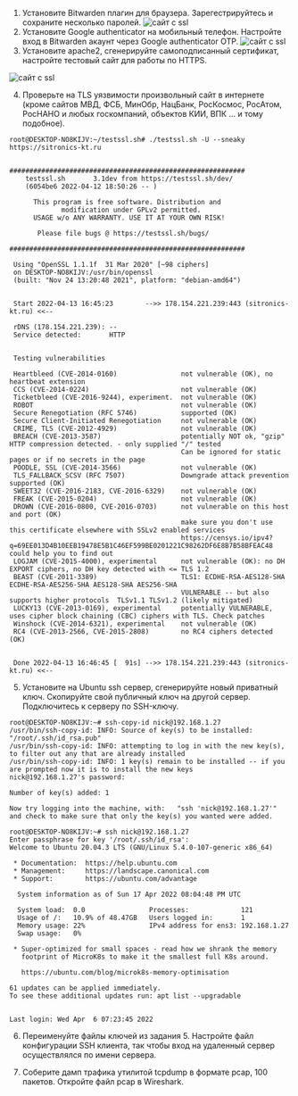 1. Установите Bitwarden плагин для браузера. Зарегестрируйтесь и сохраните несколько паролей.
![сайт с ssl](/images/bitwarden_install.png)
2. Установите Google authenticator на мобильный телефон. Настройте вход в Bitwarden акаунт через Google authenticator OTP.
![сайт с ssl](/images/bitwarden.png)
3. Установите apache2, сгенерируйте самоподписанный сертификат, настройте тестовый сайт для работы по HTTPS.

![сайт с ssl](/images/site_ssl.png)

4. Проверьте на TLS уязвимости произвольный сайт в интернете (кроме сайтов МВД, ФСБ, МинОбр, НацБанк, РосКосмос, РосАтом, РосНАНО и любых госкомпаний, объектов КИИ, ВПК ... и тому подобное).
```
root@DESKTOP-NO8KIJV:~/testssl.sh# ./testssl.sh -U --sneaky https://sitronics-kt.ru


###########################################################
    testssl.sh       3.1dev from https://testssl.sh/dev/
    (6054be6 2022-04-12 18:50:26 -- )

      This program is free software. Distribution and
             modification under GPLv2 permitted.
      USAGE w/o ANY WARRANTY. USE IT AT YOUR OWN RISK!

       Please file bugs @ https://testssl.sh/bugs/

###########################################################

 Using "OpenSSL 1.1.1f  31 Mar 2020" [~98 ciphers]
 on DESKTOP-NO8KIJV:/usr/bin/openssl
 (built: "Nov 24 13:20:48 2021", platform: "debian-amd64")


 Start 2022-04-13 16:45:23        -->> 178.154.221.239:443 (sitronics-kt.ru) <<--

 rDNS (178.154.221.239): --
 Service detected:       HTTP


 Testing vulnerabilities

 Heartbleed (CVE-2014-0160)                not vulnerable (OK), no heartbeat extension
 CCS (CVE-2014-0224)                       not vulnerable (OK)
 Ticketbleed (CVE-2016-9244), experiment.  not vulnerable (OK)
 ROBOT                                     not vulnerable (OK)
 Secure Renegotiation (RFC 5746)           supported (OK)
 Secure Client-Initiated Renegotiation     not vulnerable (OK)
 CRIME, TLS (CVE-2012-4929)                not vulnerable (OK)
 BREACH (CVE-2013-3587)                    potentially NOT ok, "gzip" HTTP compression detected. - only supplied "/" tested
                                           Can be ignored for static pages or if no secrets in the page
 POODLE, SSL (CVE-2014-3566)               not vulnerable (OK)
 TLS_FALLBACK_SCSV (RFC 7507)              Downgrade attack prevention supported (OK)
 SWEET32 (CVE-2016-2183, CVE-2016-6329)    not vulnerable (OK)
 FREAK (CVE-2015-0204)                     not vulnerable (OK)
 DROWN (CVE-2016-0800, CVE-2016-0703)      not vulnerable on this host and port (OK)
                                           make sure you don't use this certificate elsewhere with SSLv2 enabled services
                                           https://censys.io/ipv4?q=69EE013D4B10EEB19478E5B1C46EF599BE0201221C98262DF6E8B7B58BFEAC48 could help you to find out
 LOGJAM (CVE-2015-4000), experimental      not vulnerable (OK): no DH EXPORT ciphers, no DH key detected with <= TLS 1.2
 BEAST (CVE-2011-3389)                     TLS1: ECDHE-RSA-AES128-SHA ECDHE-RSA-AES256-SHA AES128-SHA AES256-SHA
                                           VULNERABLE -- but also supports higher protocols  TLSv1.1 TLSv1.2 (likely mitigated)
 LUCKY13 (CVE-2013-0169), experimental     potentially VULNERABLE, uses cipher block chaining (CBC) ciphers with TLS. Check patches
 Winshock (CVE-2014-6321), experimental    not vulnerable (OK)
 RC4 (CVE-2013-2566, CVE-2015-2808)        no RC4 ciphers detected (OK)


 Done 2022-04-13 16:46:45 [  91s] -->> 178.154.221.239:443 (sitronics-kt.ru) <<--
 ```
5. Установите на Ubuntu ssh сервер, сгенерируйте новый приватный ключ. Скопируйте свой публичный ключ на другой сервер. Подключитесь к серверу по SSH-ключу.
```
root@DESKTOP-NO8KIJV:~# ssh-copy-id nick@192.168.1.27
/usr/bin/ssh-copy-id: INFO: Source of key(s) to be installed: "/root/.ssh/id_rsa.pub"
/usr/bin/ssh-copy-id: INFO: attempting to log in with the new key(s), to filter out any that are already installed
/usr/bin/ssh-copy-id: INFO: 1 key(s) remain to be installed -- if you are prompted now it is to install the new keys
nick@192.168.1.27's password:

Number of key(s) added: 1

Now try logging into the machine, with:   "ssh 'nick@192.168.1.27'"
and check to make sure that only the key(s) you wanted were added.

root@DESKTOP-NO8KIJV:~# ssh nick@192.168.1.27
Enter passphrase for key '/root/.ssh/id_rsa':
Welcome to Ubuntu 20.04.3 LTS (GNU/Linux 5.4.0-107-generic x86_64)

 * Documentation:  https://help.ubuntu.com
 * Management:     https://landscape.canonical.com
 * Support:        https://ubuntu.com/advantage

  System information as of Sun 17 Apr 2022 08:04:48 PM UTC

  System load:  0.0                Processes:             121
  Usage of /:   10.9% of 48.47GB   Users logged in:       1
  Memory usage: 22%                IPv4 address for ens3: 192.168.1.27
  Swap usage:   0%

 * Super-optimized for small spaces - read how we shrank the memory
   footprint of MicroK8s to make it the smallest full K8s around.

   https://ubuntu.com/blog/microk8s-memory-optimisation

61 updates can be applied immediately.
To see these additional updates run: apt list --upgradable


Last login: Wed Apr  6 07:23:45 2022
```
6. Переименуйте файлы ключей из задания 5. Настройте файл конфигурации SSH клиента, так чтобы вход на удаленный сервер осуществлялся по имени сервера.  

7. Соберите дамп трафика утилитой tcpdump в формате pcap, 100 пакетов. Откройте файл pcap в Wireshark.
